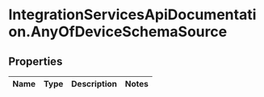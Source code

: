 # IntegrationServicesApiDocumentation.AnyOfDeviceSchemaSource

## Properties
Name | Type | Description | Notes
------------ | ------------- | ------------- | -------------
